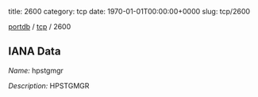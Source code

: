 title: 2600
category: tcp
date: 1970-01-01T00:00:00+0000
slug: tcp/2600

[portdb](/) / [tcp](/category/tcp.html) / 2600


## IANA Data

_Name:_ hpstgmgr

_Description:_ HPSTGMGR

